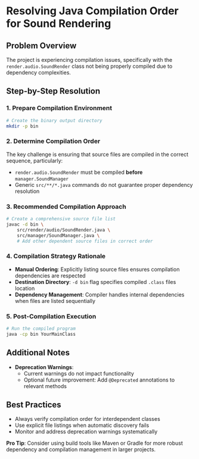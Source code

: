 # Resolving Java Compilation Order for Sound Rendering

## Problem Overview
The project is experiencing compilation issues, specifically with the `render.audio.SoundRender` class not being properly compiled due to dependency complexities.

## Step-by-Step Resolution

### 1. Prepare Compilation Environment
```bash
# Create the binary output directory
mkdir -p bin
```

### 2. Determine Compilation Order
The key challenge is ensuring that source files are compiled in the correct sequence, particularly:
- `render.audio.SoundRender` must be compiled **before** `manager.SoundManager`
- Generic `src/**/*.java` commands do not guarantee proper dependency resolution

### 3. Recommended Compilation Approach
```bash
# Create a comprehensive source file list
javac -d bin \
    src/render/audio/SoundRender.java \
    src/manager/SoundManager.java \
    # Add other dependent source files in correct order
```

### 4. Compilation Strategy Rationale
- **Manual Ordering**: Explicitly listing source files ensures compilation dependencies are respected
- **Destination Directory**: `-d bin` flag specifies compiled `.class` files location
- **Dependency Management**: Compiler handles internal dependencies when files are listed sequentially

### 5. Post-Compilation Execution
```bash
# Run the compiled program
java -cp bin YourMainClass
```

## Additional Notes
- **Deprecation Warnings**: 
  - Current warnings do not impact functionality
  - Optional future improvement: Add `@Deprecated` annotations to relevant methods

## Best Practices
- Always verify compilation order for interdependent classes
- Use explicit file listings when automatic discovery fails
- Monitor and address deprecation warnings systematically

**Pro Tip**: Consider using build tools like Maven or Gradle for more robust dependency and compilation management in larger projects.